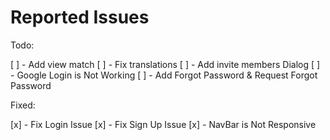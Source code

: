 # Reported Issues

  Todo:

 [ ] - Add view match
 [ ] - Fix translations
 [ ] - Add invite members Dialog
 [ ] - Google Login is Not Working
 [ ] - Add Forgot Password & Request Forgot Password
 
 Fixed:
 
 [x] - Fix Login Issue
 [x] - Fix Sign Up Issue
 [x] - NavBar is Not Responsive
